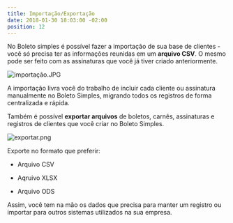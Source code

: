 ```yaml
---
title: Importação/Exportação
date: 2018-01-30 18:03:00 -02:00
position: 12
---
```


No Boleto simples é possível fazer a importação de sua base de clientes - você só precisa ter as informações reunidas em um **arquivo CSV**.
O mesmo pode ser feito com as assinaturas que você já tiver criado anteriormente.

![importação.JPG](/uploads/importa%C3%A7%C3%A3o.JPG)

A importação livra você do trabalho de incluir cada cliente ou assinatura manualmente no Boleto Simples, migrando todos os registros de forma centralizada e rápida.

Também é possível **exportar arquivos** de boletos, carnês, assinaturas e registros de clientes que você criar no Boleto Simples.

![exportar.png](/uploads/exportar.png)

Exporte no formato que preferir:

* Arquivo CSV

* Aqruivo XLSX

* Arquivo ODS

Assim, você tem na mão os dados que precisa para manter um registro ou importar para outros sistemas utilizados na sua empresa.